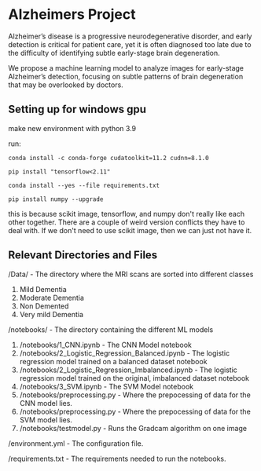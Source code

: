 # Alzheimers Project

Alzheimer’s disease is a progressive neurodegenerative disorder, and early detection is critical for patient care, yet it is often diagnosed too late due to the difficulty of identifying subtle early-stage brain degeneration.

We propose a machine learning model to analyze images for early-stage Alzheimer’s detection, focusing on subtle patterns of brain degeneration that may be overlooked by doctors.

## Setting up for windows gpu

make new environment with python 3.9

run:

`conda install -c conda-forge cudatoolkit=11.2 cudnn=8.1.0`

`pip install "tensorflow<2.11" `

`conda install --yes --file requirements.txt`

`pip install numpy --upgrade`

this is because scikit image, tensorflow, and numpy don't really like each other together.
There are a couple of weird version conflicts they have to deal with. If we don't need to use
scikit image, then we can just not have it. 

## Relevant Directories and Files

/Data/ - The directory where the MRI scans are sorted into different classes
1. Mild Dementia
2. Moderate Dementia
3. Non Demented
4. Very mild Dementia

/notebooks/ - The directory containing the different ML models
1. /notebooks/1_CNN.ipynb - The CNN Model notebook
2. /notebooks/2_Logistic_Regression_Balanced.ipynb - The logistic regression model trained on a balanced dataset notebook
3. /notebooks/2_Logistic_Regression_Imbalanced.ipynb - The logistic regression model trained on the original, imbalanced dataset notebook
4. /notebooks/3_SVM.ipynb - The SVM Model notebook
5. /notebooks/preprocessing.py - Where the prepocessing of data for the CNN model lies. 
6. /notebooks/preprocessing.py - Where the prepocessing of data for the SVM model lies. 
7. /notebooks/testmodel.py - Runs the Gradcam algorithm on one image

/environment.yml - The configuration file.

/requirements.txt - The requirements needed to run the notebooks.
